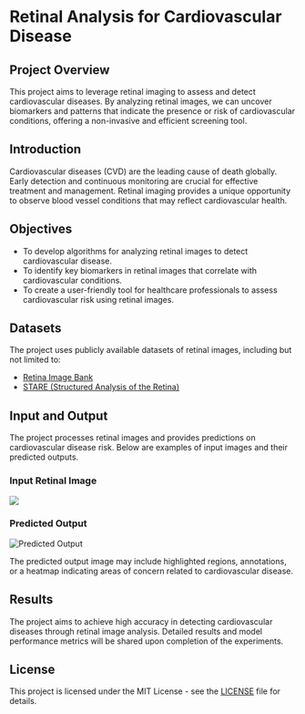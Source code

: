 # Retinal Analysis for Cardiovascular Disease

## Project Overview

This project aims to leverage retinal imaging to assess and detect cardiovascular diseases. By analyzing retinal images, we can uncover biomarkers and patterns that indicate the presence or risk of cardiovascular conditions, offering a non-invasive and efficient screening tool.

## Introduction

Cardiovascular diseases (CVD) are the leading cause of death globally. Early detection and continuous monitoring are crucial for effective treatment and management. Retinal imaging provides a unique opportunity to observe blood vessel conditions that may reflect cardiovascular health.

## Objectives

- To develop algorithms for analyzing retinal images to detect cardiovascular disease.
- To identify key biomarkers in retinal images that correlate with cardiovascular conditions.
- To create a user-friendly tool for healthcare professionals to assess cardiovascular risk using retinal images.

## Datasets

The project uses publicly available datasets of retinal images, including but not limited to:
- [Retina Image Bank](https://www.imagebank.asrs.org/)
- [STARE (Structured Analysis of the Retina)](http://cecas.clemson.edu/~ahoover/stare/)

## Input and Output

The project processes retinal images and provides predictions on cardiovascular disease risk. Below are examples of input images and their predicted outputs.

### Input Retinal Image
![]([path_to_input_image](https://github.com/RathanGP/Retinal_Analysis_For_CardiovasularDisease/blob/main/dataset/10_right.jpeg))

### Predicted Output
![Predicted Output](path_to_output_image)

The predicted output image may include highlighted regions, annotations, or a heatmap indicating areas of concern related to cardiovascular disease.

## Results

The project aims to achieve high accuracy in detecting cardiovascular diseases through retinal image analysis. Detailed results and model performance metrics will be shared upon completion of the experiments.



## License

This project is licensed under the MIT License - see the [LICENSE](LICENSE) file for details.

